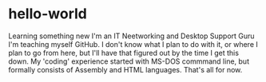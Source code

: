 # hello-world
Learning something new
I'm an IT Neetworking and Desktop Support Guru
I'm teaching myself GitHub. I don't know what I plan to do with it, or where I plan to go from here, but I'll have that figured out by the time I get this down.
My 'coding' experience started with MS-DOS commmand line, but formally consists of Assembly and HTML languages.
That's all for now.
